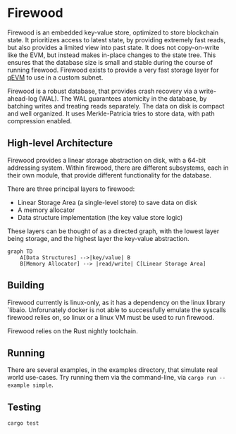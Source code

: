 # Firewood

Firewood is an embedded key-value store, optimized to store blockchain state. 
It prioritizes access to latest state, by providing extremely fast reads, but also provides a limited view into past state. It does not copy-on-write like the EVM, but instead makes in-place changes to the state tree. This ensures that the database size is small and stable during the course of running firewood. Firewood exists to provide a very fast storage layer for [qEVM](https://github.com/ava-labs/qevm) to use in a custom subnet. 

Firewood is a robust database, that provides crash recovery via a write-ahead-log (WAL). The WAL guarantees atomicity in the database, by batching writes and treating reads separately. The data on disk is compact and well organized. It uses Merkle-Patricia tries to store data, with path compression enabled. 

## High-level Architecture 

Firewood provides a linear storage abstraction on disk, with a 64-bit addressing system. Within firewood, there are different subsystems, each in their own module, that provide different functionality for the database. 

There are three principal layers to firewood:
* Linear Storage Area (a single-level store) to save data on disk
* A memory allocator 
* Data structure implementation (the key value store logic) 

These layers can be thought of as a directed graph, with the lowest layer being storage, and the highest layer the key-value abstraction. 

```mermaid
graph TD
    A[Data Structures] -->|key/value| B
    B[Memory Allocator] --> |read/write| C[Linear Storage Area]
```

## Building 
Firewood currently is linux-only, as it has a dependency on the linux library `libaio. Unforunately docker is not able to successfully emulate the syscalls firewood relies on, so linux or a linux VM must be used to run firewood. 

Firewood relies on the Rust nightly toolchain. 

## Running
There are several examples, in the examples directory, that simulate real world use-cases. Try running them via the command-line, via `cargo run --example simple`.  

## Testing
```
cargo test
```
